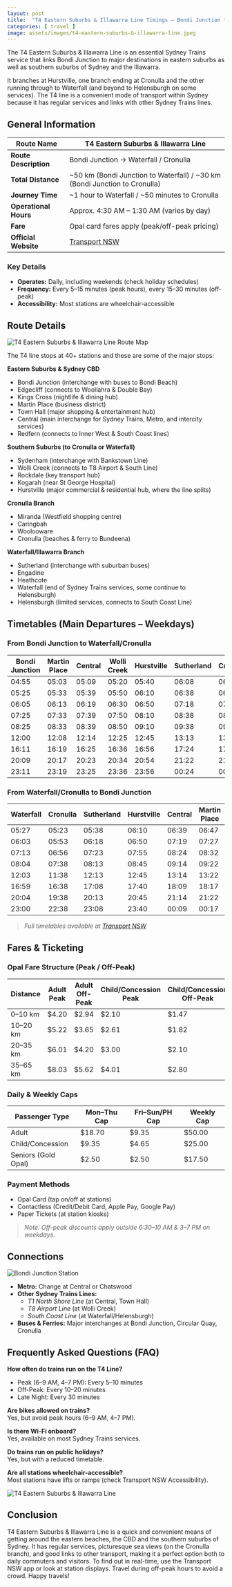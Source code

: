 ```yaml
---
layout: post
title:  "T4 Eastern Suburbs & Illawarra Line Timings – Bondi Junction to Waterfall or Cronulla"
categories: [ travel ]
image: assets/images/t4-eastern-suburbs-&-illawarra-line.jpeg
---
```


The T4 Eastern Suburbs & Illawarra Line is an essential Sydney Trains service that links Bondi Junction to major destinations in eastern suburbs as well as southern suburbs of Sydney and the Illawarra.  

It branches at Hurstville, one branch ending at Cronulla and the other running through to Waterfall (and beyond to Helensburgh on some services). The T4 line is a convenient mode of transport within Sydney because it has regular services and links with other Sydney Trains lines.

## General Information
| **Route Name**           | T4 Eastern Suburbs & Illawarra Line                           |
|--------------------------|---------------------------------------------------------------|
| **Route Description**    | Bondi Junction → Waterfall / Cronulla                         |
| **Total Distance**       | ~50 km (Bondi Junction to Waterfall) / ~30 km (Bondi Junction to Cronulla) |
| **Journey Time**         | ~1 hour to Waterfall / ~50 minutes to Cronulla                |
| **Operational Hours**    | Approx. 4:30 AM – 1:30 AM (varies by day)                     |
| **Fare**                 | Opal card fares apply (peak/off-peak pricing)                 |
| **Official Website**     | [Transport NSW](https://transportnsw.info/)                   |

### Key Details
- **Operates:** Daily, including weekends (check holiday schedules)  
- **Frequency:** Every 5–15 minutes (peak hours), every 15–30 minutes (off-peak)  
- **Accessibility:** Most stations are wheelchair-accessible  

## Route Details

![T4 Eastern Suburbs & Illawarra Line Route Map](/assets/images/t4-eastern-suburbs-&-illawarra-line-route-map.jpg)

The T4 line stops at 40+ stations and these are some of the major stops:

**Eastern Suburbs & Sydney CBD**  
- Bondi Junction (interchange with buses to Bondi Beach)  
- Edgecliff (connects to Woollahra & Double Bay)  
- Kings Cross (nightlife & dining hub)  
- Martin Place (business district)  
- Town Hall (major shopping & entertainment hub)  
- Central (main interchange for Sydney Trains, Metro, and intercity services)  
- Redfern (connects to Inner West & South Coast lines)  

**Southern Suburbs (to Cronulla or Waterfall)**  
- Sydenham (interchange with Bankstown Line)  
- Wolli Creek (connects to T8 Airport & South Line)  
- Rockdale (key transport hub)  
- Kogarah (near St George Hospital)  
- Hurstville (major commercial & residential hub, where the line splits)  

**Cronulla Branch**  
- Miranda (Westfield shopping centre)  
- Caringbah  
- Woolooware  
- Cronulla (beaches & ferry to Bundeena)  

**Waterfall/Illawarra Branch**  
- Sutherland (interchange with suburban buses)  
- Engadine  
- Heathcote  
- Waterfall (end of Sydney Trains services, some continue to Helensburgh)  
- Helensburgh (limited services, connects to South Coast Line)  

## Timetables (Main Departures – Weekdays)

### From Bondi Junction to Waterfall/Cronulla

| Bondi Junction | Martin Place | Central | Wolli Creek | Hurstville | Sutherland | Cronulla | Waterfall |
|----------------|--------------|---------|--------------|------------|-------------|----------|-----------|
| 04:55          | 05:03        | 05:09   | 05:20        | 05:40      | 06:08       | 06:23    | 06:33     |
| 05:25          | 05:33        | 05:39   | 05:50        | 06:10      | 06:38       | 06:53    | 07:03     |
| 06:05          | 06:13        | 06:19   | 06:30        | 06:50      | 07:18       | 07:33    | 07:43     |
| 07:25          | 07:33        | 07:39   | 07:50        | 08:10      | 08:38       | 08:53    | 09:03     |
| 08:25          | 08:33        | 08:39   | 08:50        | 09:10      | 09:38       | 09:53    | 10:03     |
| 12:00          | 12:08        | 12:14   | 12:25        | 12:45      | 13:13       | 13:28    | 13:38     |
| 16:11          | 16:19        | 16:25   | 16:36        | 16:56      | 17:24       | 17:39    | 17:49     |
| 20:09          | 20:17        | 20:23   | 20:34        | 20:54      | 21:22       | 21:37    | 21:47     |
| 23:11          | 23:19        | 23:25   | 23:36        | 23:56      | 00:24       | 00:39    | 00:49     |

### From Waterfall/Cronulla to Bondi Junction

| Waterfall | Cronulla | Sutherland | Hurstville | Central | Martin Place | Bondi Junction |
|-----------|----------|------------|------------|---------|---------------|----------------|
| 05:27     | 05:23    | 05:38      | 06:10      | 06:39   | 06:47         | 06:55          |
| 06:03     | 05:53    | 06:18      | 06:50      | 07:19   | 07:27         | 07:35          |
| 07:13     | 06:56    | 07:23      | 07:55      | 08:24   | 08:32         | 08:40          |
| 08:04     | 07:38    | 08:13      | 08:45      | 09:14   | 09:22         | 09:30          |
| 12:03     | 11:38    | 12:13      | 12:45      | 13:14   | 13:22         | 13:30          |
| 16:59     | 16:38    | 17:08      | 17:40      | 18:09   | 18:17         | 18:25          |
| 20:04     | 19:38    | 20:13      | 20:45      | 21:14   | 21:22         | 21:30          |
| 23:00     | 22:38    | 23:08      | 23:40      | 00:09   | 00:17         | 00:25          |

> *Full timetables available at [Transport NSW](https://transportnsw.info/)*

## Fares & Ticketing

### Opal Fare Structure (Peak / Off-Peak)

| Distance   | Adult Peak | Adult Off-Peak | Child/Concession Peak | Child/Concession Off-Peak |
|------------|------------|----------------|------------------------|----------------------------|
| 0–10 km    | $4.20      | $2.94          | $2.10                  | $1.47                      |
| 10–20 km   | $5.22      | $3.65          | $2.61                  | $1.82                      |
| 20–35 km   | $6.01      | $4.20          | $3.00                  | $2.10                      |
| 35–65 km   | $8.03      | $5.62          | $4.01                  | $2.80                      |

### Daily & Weekly Caps

| Passenger Type     | Mon–Thu Cap | Fri–Sun/PH Cap | Weekly Cap |
|--------------------|-------------|----------------|------------|
| Adult              | $18.70      | $9.35          | $50.00     |
| Child/Concession   | $9.35       | $4.65          | $25.00     |
| Seniors (Gold Opal)| $2.50       | $2.50          | $17.50     |

### Payment Methods
- Opal Card (tap on/off at stations)  
- Contactless (Credit/Debit Card, Apple Pay, Google Pay)  
- Paper Tickets (at station kiosks)  

> *Note: Off-peak discounts apply outside 6:30–10 AM & 3–7 PM on weekdays.*

## Connections

![Bondi Junction Station](/assets/images/bondi-junction-station.jpg)

- **Metro:** Change at Central or Chatswood  
- **Other Sydney Trains Lines:**  
  - *T1 North Shore Line* (at Central, Town Hall)  
  - *T8 Airport Line* (at Wolli Creek)  
  - *South Coast Line* (at Waterfall/Helensburgh)  
- **Buses & Ferries:** Major interchanges at Bondi Junction, Circular Quay, Cronulla  

## Frequently Asked Questions (FAQ)

**How often do trains run on the T4 Line?**  
- Peak (6–9 AM, 4–7 PM): Every 5–10 minutes  
- Off-Peak: Every 10–20 minutes  
- Late Night: Every 30 minutes  

**Are bikes allowed on trains?**  
Yes, but avoid peak hours (6–9 AM, 4–7 PM).  

**Is there Wi-Fi onboard?**  
Yes, available on most Sydney Trains services.  

**Do trains run on public holidays?**  
Yes, but with a reduced timetable.  

**Are all stations wheelchair-accessible?**  
Most stations have lifts or ramps (check Transport NSW Accessibility).  

![T4 Eastern Suburbs & Illawarra Line](/assets/images/t4-eastern-suburbs-&-illawarra-line.jpeg)

## Conclusion
T4 Eastern Suburbs & Illawarra Line is a quick and convenient means of getting around the eastern beaches, the CBD and the southern suburbs of Sydney. It has regular services, picturesque sea views (on the Cronulla branch), and good links to other transport, making it a perfect option both to daily commuters and visitors. To find out in real-time, use the Transport NSW app or look at station displays. Travel during off-peak hours to avoid a crowd. Happy travels!
